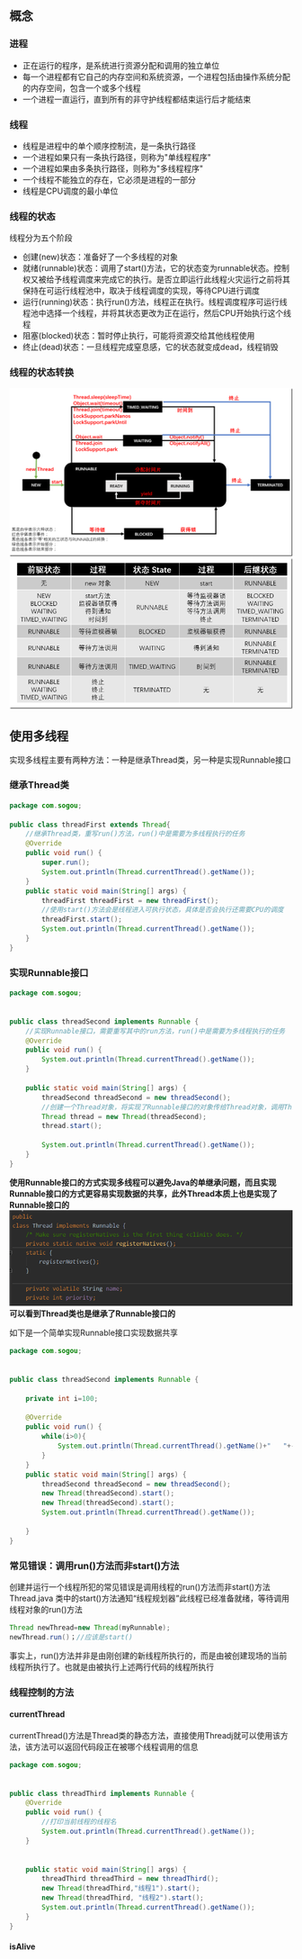 ## 概念  
### 进程  
+ 正在运行的程序，是系统进行资源分配和调用的独立单位  
+ 每一个进程都有它自己的内存空间和系统资源，一个进程包括由操作系统分配的内存空间，包含一个或多个线程  
+ 一个进程一直运行，直到所有的非守护线程都结束运行后才能结束  
### 线程  
+ 线程是进程中的单个顺序控制流，是一条执行路径  
+ 一个进程如果只有一条执行路径，则称为"单线程程序"  
+ 一个进程如果由多条执行路径，则称为"多线程程序"  
+ 一个线程不能独立的存在，它必须是进程的一部分  
+ 线程是CPU调度的最小单位  
### 线程的状态  
线程分为五个阶段  
+ 创建(new)状态：准备好了一个多线程的对象  
+ 就绪(runnable)状态：调用了start()方法，它的状态变为runnable状态。控制权又被给予线程调度来完成它的执行。是否立即运行此线程火灾运行之前将其保持在可运行线程池中，取决于线程调度的实现，等待CPU进行调度  
+ 运行(running)状态：执行run()方法，线程正在执行。线程调度程序可运行线程池中选择一个线程，并将其状态更改为正在运行，然后CPU开始执行这个线程  
+ 阻塞(blocked)状态：暂时停止执行，可能将资源交给其他线程使用  
+ 终止(dead)状态：一旦线程完成窒息感，它的状态就变成dead，线程销毁  
### 线程的状态转换  
![title](https://raw.githubusercontent.com/liujinxi931204/image/master/gitnote/2020/12/04/1607073222653-1607073222658.png)  
![title](https://raw.githubusercontent.com/liujinxi931204/image/master/gitnote/2020/12/04/1607073267197-1607073267198.png)  
## 使用多线程  
实现多线程主要有两种方法：一种是继承Thread类，另一种是实现Runnable接口  
### 继承Thread类  
```java
package com.sogou;

public class threadFirst extends Thread{
    //继承Thread类，重写run()方法，run()中是需要为多线程执行的任务
    @Override
    public void run() {
        super.run();
        System.out.println(Thread.currentThread().getName());
    }
    public static void main(String[] args) {
        threadFirst threadFirst = new threadFirst();
        //使用start()方法会是线程进入可执行状态，具体是否会执行还需要CPU的调度
        threadFirst.start();
        System.out.println(Thread.currentThread().getName());
    }
}
```
### 实现Runnable接口  
```java
package com.sogou;


public class threadSecond implements Runnable {
    //实现Runnable接口，需要重写其中的run方法，run()中是需要为多线程执行的任务
    @Override
    public void run() {
        System.out.println(Thread.currentThread().getName());
    }

    public static void main(String[] args) {
        threadSecond threadSecond = new threadSecond();
        //创建一个Thread对象，将实现了Runnable接口的对象传给Thread对象，调用Thread对象的start()方法
        Thread thread = new Thread(threadSecond);
        thread.start();

        System.out.println(Thread.currentThread().getName());
    }
}
```
**使用Runnable接口的方式实现多线程可以避免Java的单继承问题，而且实现Runnable接口的方式更容易实现数据的共享，此外Thread本质上也是实现了Runnable接口的**  
![title](https://raw.githubusercontent.com/liujinxi931204/image/master/gitnote/2020/12/04/1607075667626-1607075667628.png)  
**可以看到Thread类也是继承了Runnable接口的**  
  
如下是一个简单实现Runnable接口实现数据共享  
```java
package com.sogou;


public class threadSecond implements Runnable {
    
    private int i=100;

    @Override
    public void run() {
        while(i>0){
            System.out.println(Thread.currentThread().getName()+"   "+--i);
        }
    }
    public static void main(String[] args) {
        threadSecond threadSecond = new threadSecond();
        new Thread(threadSecond).start();
        new Thread(threadSecond).start();
        System.out.println(Thread.currentThread().getName());

    }
}

```
### 常见错误：调用run()方法而非start()方法  
创建并运行一个线程所犯的常见错误是调用线程的run()方法而非start()方法  
Thread.java 类中的start()方法通知“线程规划器”此线程已经准备就绪，等待调用线程对象的run()方法  
```java
Thread newThread=new Thread(myRunnable);
newThread.run()；//应该是start()
```  
事实上，run()方法并非是由刚创建的新线程所执行的，而是由被创建现场的当前线程所执行了。也就是由被执行上述两行代码的线程所执行  
### 线程控制的方法  
#### currentThread  
currentThread()方法是Thread类的静态方法，直接使用Threadj就可以使用该方法，该方法可以返回代码段正在被哪个线程调用的信息  
```java
package com.sogou;


public class threadThird implements Runnable {
    @Override
    public void run() {
        //打印当前线程的线程名
        System.out.println(Thread.currentThread().getName());
    }


    public static void main(String[] args) {
        threadThird threadThird = new threadThird();
        new Thread(threadThird,"线程1").start();
        new Thread(threadThird, "线程2").start();    
        System.out.println(Thread.currentThread().getName());
    }
}
```  
#### isAlive  


